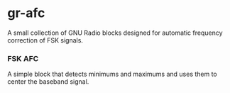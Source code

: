 gr-afc
====

A small collection of GNU Radio blocks designed for automatic frequency correction of FSK signals.

### FSK AFC ###
A simple block that detects minimums and maximums and uses them to center the baseband signal.

